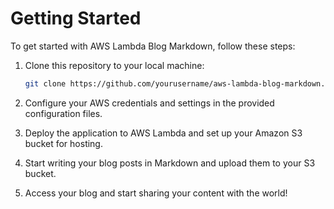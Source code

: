 # Getting Started

To get started with AWS Lambda Blog Markdown, follow these steps:

1. Clone this repository to your local machine:

   ```bash
   git clone https://github.com/yourusername/aws-lambda-blog-markdown.git
2. Configure your AWS credentials and settings in the provided configuration files.

3. Deploy the application to AWS Lambda and set up your Amazon S3 bucket for hosting.

4. Start writing your blog posts in Markdown and upload them to your S3 bucket.

5. Access your blog and start sharing your content with the world!
